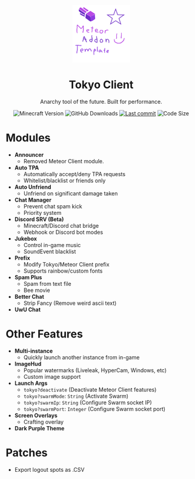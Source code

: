 <div align="center">
  <!-- Logo and Title -->
  <img src="/src/main/resources/assets/tokyo-client/icon.png" alt="logo" width="30%"/>
  <h1>Tokyo Client</h1>
  <p>Anarchy tool of the future. Built for performance.</p>

  <!-- Fancy badges -->
  <img src="https://img.shields.io/badge/Minecraft%20Version-1.19.4-blueviolet?style=flat-square" alt="Minecraft Version">
  <img src="https://img.shields.io/github/downloads/RacoonDog/Tokyo-Client/total?color=blueviolet&style=flat-square" alt="GitHub Downloads">
  <a href="https://github.com/RacoonDog/Tokyo-Client/commits/main"><img src="https://img.shields.io/github/last-commit/RacoonDog/Tokyo-Client?logo=github&color=blueviolet&style=flat-square" alt="Last commit"></a>
  <img src="https://img.shields.io/github/languages/code-size/RacoonDog/Tokyo-Client?color=blueviolet&style=flat-square" alt="Code Size">
</div>

# Modules

- **Announcer**
  - Removed Meteor Client module.
- **Auto TPA**
  - Automatically accept/deny TPA requests
  - Whitelist/blacklist or friends only
- **Auto Unfriend**
  - Unfriend on significant damage taken
- **Chat Manager**
  - Prevent chat spam kick
  - Priority system
- **Discord SRV (Beta)**
  - Minecraft/Discord chat bridge
  - Webhook or Discord bot modes
- **Jukebox**
  - Control in-game music
  - SoundEvent blacklist
- **Prefix**
  - Modify Tokyo/Meteor Client prefix
  - Supports rainbow/custom fonts
- **Spam Plus**
  - Spam from text file
  - Bee movie
- **Better Chat**
  - Strip Fancy (Remove weird ascii text)
- **UwU Chat**

# Other Features

- **Multi-instance**
  - Quickly launch another instance from in-game
- **ImageHud**
  - Popular watermarks (Liveleak, HyperCam, Windows, etc)
  - Custom image support
- **Launch Args**
  - `tokyo?deactivate` (Deactivate Meteor Client features)
  - `tokyo?swarmMode`: `String` (Activate Swarm)
  - `tokyo?swarmIp`: `String` (Configure Swarm socket IP)
  - `tokyo?swarmPort`: `Integer` (Configure Swarm socket port)
- **Screen Overlays**
  - Crafting overlay
- **Dark Purple Theme**

# Patches
- Export logout spots as .CSV

